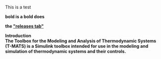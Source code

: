 This is a test


<b>bold is a bold <b>does

the <a href= "https://github.com/nasa/T-MATS/releases" >"releases tab"</a>

<b>Introduction </b> <br>
The Toolbox for the Modeling and Analysis of Thermodynamic Systems (T-MATS) 
is a Simulink toolbox intended for use in the modeling and simulation of thermodynamic 
systems and their controls. 
